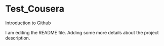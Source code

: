 # Test_Cousera
Introduction to Github

I am editing the README file. Adding some more details about the project description.

